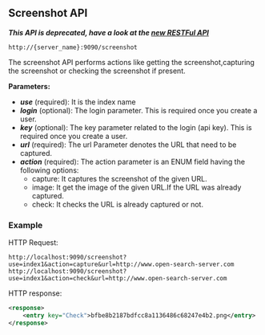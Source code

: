 ## Screenshot API

_**This API is deprecated, have a look at the [new RESTFul API](/api_v2/README.html)**_

    http://{server_name}:9090/screenshot

The screenshot API performs actions like getting the screenshot,capturing the screenshot or checking the screenshot if present.

**Parameters:**
- _**use**_ (required): It is the index name
- _**login**_ (optional): The login parameter. This is required once you create a user.
- _**key**_ (optional): The key parameter related to the login (api key). This is required once you create a user.
- _**url**_ (required): The url Parameter denotes the URL that need to be captured.
- _**action**_ (required): The action parameter is an ENUM field having the following options:
  - capture: It captures the screenshot of the given URL.
  - image: It get the image of the given URL.If the URL was already captured.
  - check: It checks the URL is already captured or not.

### Example

HTTP Request:

    http://localhost:9090/screenshot?use=index1&action=capture&url=http://www.open-search-server.com
    http://localhost:9090/screenshot?use=index1&action=check&url=http://www.open-search-server.com
    
HTTP response:

```xml
<response>
    <entry key="Check">bfbe8b2187bdfcc8a1136486c68247e4b2.png</entry>
</response>
```
